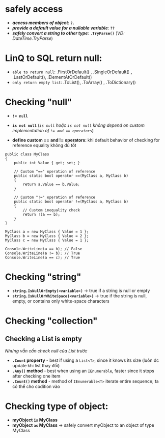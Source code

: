 # safely access 
* **_access members of object_**: **`?.`**
* **_provide a default value for a nullable variable_**: **`??`**
* **_safely convert a string to other type_**: **`.TryParse()`** (_VD: DateTime.TryParse_)

# LinQ to SQL return null:
* `able to return null`: .FirstOrDefault() , .SingleOrDefault() , .LastOrDefault(), .ElementAtOrDefault()
* `only return empty list`: .ToList(), .ToArray() , .ToDictionary()

# Checking "null"
* **`!= null`** 
* **`is not null`** (_`is null` hoặc `is not null` không depend on custom implementation of `!= and == operators`_)

* **define custom == and != operators**: khi default behavior of checking for reference equality không đủ tốt 
```
public class MyClass
{
    public int Value { get; set; }

    // Custom "==" operation of reference
    public static bool operator ==(MyClass a, MyClass b)
    {
        return a.Value == b.Value;
    }

    // Custom "!=" operation of reference
    public static bool operator !=(MyClass a, MyClass b)
    {
        // Custom inequality check
        return !(a == b);
    }
}

MyClass a = new MyClass { Value = 1 };
MyClass b = new MyClass { Value = 2 };
MyClass c = new MyClass { Value = 1 };

Console.WriteLine(a == b); // False
Console.WriteLine(a != b); // True
Console.WriteLine(a == c); // True
```

# Checking "string"
* **`string.IsNullOrEmpty(<variable>)`** -> true if a string is null or empty
* **`string.IsNullOrWhiteSpace(<variable>)`** -> true if the string is null, empty, or contains only white-space characters

# Checking "collection"
## Checking a List<T> is empty 
_Nhưng vẫn cần check null của List<T> trước_

* **`.Count` property** - best if using a `List<T>`, since it knows its size (luôn đc update khi list thay đổi)
* **`.Any()` method** - best when using an `IEnumerable`, faster since it stops after checking one item
* **`.Count()` method** - method of `IEnumerable<T>` iterate entire sequence; ta có thể cho codition vào 

# Checking type of object:
* **myObject `is` MyClass**
* **myObject `as` MyClass** -> safely convert myObject to an object of type MyClass



